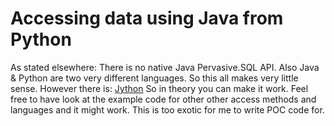 # Accessing data using Java from Python
As stated elsewhere: There is no native Java Pervasive.SQL API.
Also Java & Python are two very different languages. So this all makes very little sense.
However there is: [Jython](https://www.jython.org/)
So in theory you can make it work.
Feel free to have look at the example code for other other access methods and languages and it might work.
This is too exotic for me to write POC code for.
